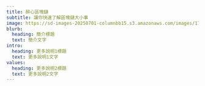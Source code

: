 ```yaml
---
title: 醉心區塊鏈
subtitle: 讓你快速了解區塊鏈大小事
image: https://sd-images-20250701-columnbb15.s3.amazonaws.com/images/1751630747.png
blurb:
  heading: 簡介標題
  text: 簡介文字
intro:
  heading: 更多說明1標題
  text: 更多說明1文字
values:
  heading: 更多說明2標題
  text: 更多說明2文字
---
```

